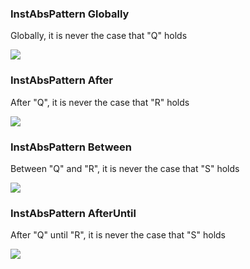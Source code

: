 ### InstAbsPattern Globally

Globally, it is never the case that "Q" holds

![](/img/patterns/InstAbsPattern_Globally.svg)
### InstAbsPattern After

After "Q", it is never the case that "R" holds

![](/img/patterns/InstAbsPattern_After.svg)
### InstAbsPattern Between

Between "Q" and "R", it is never the case that "S" holds

![](/img/patterns/InstAbsPattern_Between.svg)
### InstAbsPattern AfterUntil

After "Q" until "R", it is never the case that "S" holds

![](/img/patterns/InstAbsPattern_AfterUntil.svg)
